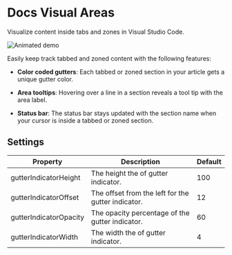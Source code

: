 # Docs Visual Areas

Visualize content inside tabs and zones in Visual Studio Code.

![Animated demo](../../resources/docs-visual-areas-demo.gif)

Easily keep track tabbed and zoned content with the following features:

- **Color coded gutters**: Each tabbed or zoned section in your article gets a unique gutter color.

- **Area tooltips**: Hovering over a line in a section reveals a tool tip with the area label.

- **Status bar**: The status bar stays updated with the section name when your cursor is inside a tabbed or zoned section.

## Settings

| Property               | Description                                        | Default |
| ---------------------- | -------------------------------------------------- | ------- |
| gutterIndicatorHeight  | The height the of gutter indicator.                | 100     |
| gutterIndicatorOffset  | The offset from the left for the gutter indicator. | 12      |
| gutterIndicatorOpacity | The opacity percentage of the gutter indicator.    | 60      |
| gutterIndicatorWidth   | The width the of gutter indicator.                 | 4       |


